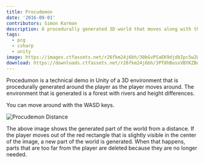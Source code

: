 ```yaml
---
title: Procudemon
date: '2016-09-01'
contributors: Simon Karman
description: A procedurally generated 3D world that moves along with the position of the player.
tags:
  - pcg
  - csharp
  - unity
image: https://images.ctfassets.net/r26fkm24j6bh/30bGvPSaEK9djdbIpc5w2W/8a9c98d71ec14abb8596e2108d06a954/procudemon.png
download: https://downloads.ctfassets.net/r26fkm24j6bh/3PT8hBosxVBYKZBu664wWJ/6001282f6300ff657d380e9f6b4fb69e/Procedumon.zip
---
```


Procedumon is a technical demo in Unity of a 3D environment that is procedurally generated around the player as the player moves around. The environment that is generated is a forest with rivers and height differences.

You can move around with the WASD keys.

![Procudemon Distance](//images.ctfassets.net/r26fkm24j6bh/4CWA1mHd7ySytxCaN6kySk/087524f48eeb3a8f1db39d38d713b374/procudemon_distance.png)

The above image shows the generated part of the world from a distance. If the player moves out of the red rectangle that is slightly visible in the center of the image, a new part of the world is generated. When that happens, parts that are too far from the player are deleted because they are no longer needed.
